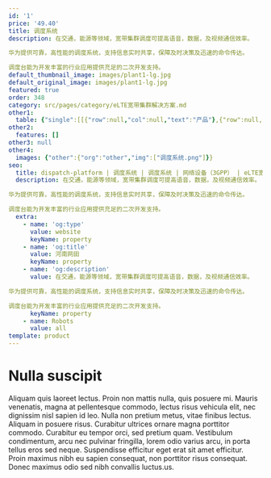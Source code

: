 ```yaml
---
id: '1'
price: '49.40'
title: 调度系统
description: 在交通，能源等领域，宽带集群调度可提高语音，数据，及视频通信效率。

华为提供可靠，高性能的调度系统，支持信息实时共享，保障及时决策及迅速的命令传达。

调度台能为开发丰富的行业应用提供充足的二次开发支持。
default_thumbnail_image: images/plant1-lg.jpg
default_original_image: images/plant1-lg.jpg
featured: true
order: 348
category: src/pages/category/eLTE宽带集群解决方案.md
other1: 
  table: {"single":[[{"row":null,"col":null,"text":"产品"},{"row":null,"col":null,"text":"eAPP610(B-TrunC)"},{"row":null,"col":null,"text":"eAPP610(3GPP)"}],[{"row":null,"col":null,"text":"注册（在线）用户数\n"},{"row":null,"col":null,"text":"车载通信系统/快速部署系统场景：[0,1000]\n固定单站场景：[0,1000]\n小中网场景：[1000,4000]\n大中网场景：[4000,100000]"},{"row":null,"col":null,"text":"[0,100000]"}],[{"row":null,"col":null,"text":"注册（在线）群组数"},{"row":null,"col":null,"text":"车载通信系统/快速部署系统场景：[0,100]\n固定单站场景：[0,256]\n小中网场景：[0,512]\n大中网场景：[0,10000]"},{"row":null,"col":null,"text":"[0,10000]"}],[{"row":null,"col":null,"text":"动态群组成员"},{"row":null,"col":null,"text":"每个动态群组最大支持8个群组和200个用户，但总的用户数不超过4000，每个群组最大支持250个有线用户"},{"row":null,"col":null,"text":"每个动态群组最大支持8个群组和200个用户，但总的用户数不超过4000，每个群组最大支持250个有线用户"}],[{"row":null,"col":null,"text":"派接群组数"},{"row":null,"col":null,"text":"100"},{"row":null,"col":null,"text":"100"}],[{"row":null,"col":null,"text":"派接群组成员"},{"row":null,"col":null,"text":"最大支持20个本eAPP610内的静态群组"},{"row":null,"col":null,"text":"最大支持20个本eAPP610内的静态群组"}],[{"row":null,"col":null,"text":"静态群组"},{"row":null,"col":null,"text":"每个群组最多250个有线用户"},{"row":null,"col":null,"text":"每个群组最多250个有线用户"}],[{"row":null,"col":null,"text":"临时群组"},{"row":null,"col":null,"text":"每个临时群组最大支持8个群组和64个用户，但总的用户数不超过1000，每个群组最大支持16个有线用户"},{"row":null,"col":null,"text":"每个临时群组最大支持8个群组和64个用户，但总的用户数不超过1000，每个群组最大支持16个有线用户"}]]}
other2:
  features: []
other3: null
other4:
  images: {"other":{"org":"other","img":["调度系统.png"]}}
seo:
  title: dispatch-platform | 调度系统 | 调度系统 | 网络设备（3GPP） | eLTE宽带集群解决方案 | 企业无线
  description: 在交通，能源等领域，宽带集群调度可提高语音，数据，及视频通信效率。

华为提供可靠，高性能的调度系统，支持信息实时共享，保障及时决策及迅速的命令传达。

调度台能为开发丰富的行业应用提供充足的二次开发支持。
  extra:
    - name: 'og:type'
      value: website
      keyName: property
    - name: 'og:title'
      value: 河南网田
      keyName: property
    - name: 'og:description'
      value: 在交通，能源等领域，宽带集群调度可提高语音，数据，及视频通信效率。

华为提供可靠，高性能的调度系统，支持信息实时共享，保障及时决策及迅速的命令传达。

调度台能为开发丰富的行业应用提供充足的二次开发支持。
      keyName: property
    - name: Robots
      value: all
template: product
---
```


# Nulla suscipit

Aliquam quis laoreet lectus. Proin non mattis nulla, quis posuere mi. Mauris venenatis, magna at pellentesque commodo, lectus risus vehicula elit, nec dignissim nisl sapien id leo. Nulla non pretium metus, vitae finibus lectus. Aliquam in posuere risus. Curabitur ultrices ornare magna porttitor commodo. Curabitur eu tempor orci, sed pretium quam. Vestibulum condimentum, arcu nec pulvinar fringilla, lorem odio varius arcu, in porta tellus eros sed neque. Suspendisse efficitur eget erat sit amet efficitur. Proin maximus nibh eu sapien consequat, non porttitor risus consequat. Donec maximus odio sed nibh convallis luctus.us.